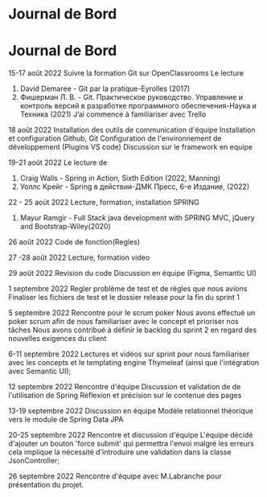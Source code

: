 # Journal de Bord
# Journal de Bord

15-17 août 2022
Suivre la formation Git sur OpenClassrooms
Le lecture

1. David Demaree - Git par la pratique-Eyrolles (2017)
2. Фишерман Л. В. - Git. Практическое руководство. Управление и контроль версий в разработке программного обеспечения-Наука и Техника (2021)
J’ai commencé à familiariser avec Trello

18 août 2022
Installation des outils de communication d'équipe
Installation et configuration Github, Git
Configuration de l'environnement de développement (Plugins VS code)
Discussion sur le framework en equipe

19-21 août 2022
Le lecture de

1. Craig Walls - Spring in Action, Sixth Edition (2022, Manning)
2. Уоллс Крейг - Spring в действии-ДМК Пресс, 6-e  Издание, (2022)

22 - 25 août 2022
Lecture, formation, installation SPRING

1. Mayur Ramgir - Full Stack java development with SPRING MVC, jQuery and Bootstrap-Wiley(2020)

26 août 2022
Code de fonction(Regles)

27 -28 août 2022
Lecture, formation video

29 août 2022
Revision du code
Discussion en équipe (Figma, Semantic UI)

1 septembre 2022
Regler problème de test et de règles que nous avions
Finaliser les fichiers de test et le dossier release pour la fin du sprint 1

5 septembre 2022
Rencontre pour le scrum poker
Nous avons effectué un poker scrum afin de nous familiariser avec le concept et prioriser nos tâches
Nous avons contribué à définir le backlog du sprint 2 en regard des nouvelles exigences du client

6-11 septembre 2022
Lectures et  vidéos sur sprint pour nous familiariser avec les concepts et le
templating engine Thymeleaf (ainsi que l'intégration avec Semantic UI);

12 septembre 2022
Rencontre d'équipe
Discussion et validation de de l'utilisation de Spring
Réflexion et précision sur le contenue des pages

13-19 septembre 2022
Discussion en équipe
Modèle relationnel théorique vers le module de Spring Data JPA

20-25 septembre 2022
Rencontre et discussion d'équipe
L'équipe décidé d'ajouter un bouton 'force submit' qui permettra l'envoi malgré les erreurs cela implique la nécessité
d'introduire une validation dans la classe JsonController; 

26 septembre 2022
Rencontre d'équipe avec M.Labranche pour présentation du projet.
